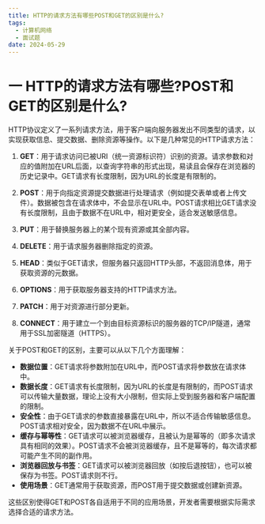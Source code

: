 ```yaml
---
title: HTTP的请求方法有哪些POST和GET的区别是什么?
tags:
  - 计算机网络
  - 面试题
date: 2024-05-29
---
```

# 一 HTTP的请求方法有哪些?POST和GET的区别是什么?

HTTP协议定义了一系列请求方法，用于客户端向服务器发出不同类型的请求，以实现获取信息、提交数据、删除资源等操作。以下是几种常见的HTTP请求方法：

1. **GET**：用于请求访问已被URI（统一资源标识符）识别的资源。请求参数和对应的值附加在URL后面，以查询字符串的形式出现，易读且会保存在浏览器的历史记录中。GET请求有长度限制，因为URL的长度是有限制的。
    
2. **POST**：用于向指定资源提交数据进行处理请求（例如提交表单或者上传文件）。数据被包含在请求体中，不会显示在URL中。POST请求相比GET请求没有长度限制，且由于数据不在URL中，相对更安全，适合发送敏感信息。
    
3. **PUT**：用于替换服务器上的某个现有资源或其全部内容。
    
4. **DELETE**：用于请求服务器删除指定的资源。
    
5. **HEAD**：类似于GET请求，但服务器只返回HTTP头部，不返回消息体，用于获取资源的元数据。
    
6. **OPTIONS**：用于获取服务器支持的HTTP请求方法。
    
7. **PATCH**：用于对资源进行部分更新。
    
8. **CONNECT**：用于建立一个到由目标资源标识的服务器的TCP/IP隧道，通常用于SSL加密隧道（HTTPS）。
    

关于POST和GET的区别，主要可以从以下几个方面理解：

- **数据位置**：GET请求将参数附加在URL中，而POST请求将参数放在请求体中。
- **数据长度**：GET请求有长度限制，因为URL的长度是有限制的，而POST请求可以传输大量数据，理论上没有大小限制，但实际上受到服务器和客户端配置的限制。
- **安全性**：由于GET请求的参数直接暴露在URL中，所以不适合传输敏感信息。POST请求相对安全，因为数据不在URL中展示。
- **缓存与幂等性**：GET请求可以被浏览器缓存，且被认为是幂等的（即多次请求具有相同的效果）。POST请求不会被浏览器缓存，且不是幂等的，每次请求都可能产生不同的副作用。
- **浏览器回放与书签**：GET请求可以被浏览器回放（如按后退按钮），也可以被保存为书签。POST请求则不行。
- **使用场景**：GET通常用于获取资源，而POST用于提交数据或创建新资源。

这些区别使得GET和POST各自适用于不同的应用场景，开发者需要根据实际需求选择合适的请求方法。
